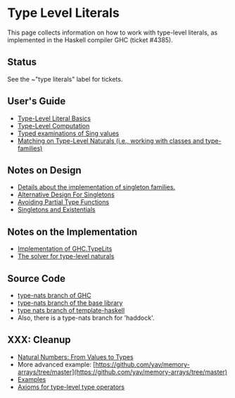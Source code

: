 # Type Level Literals


This page collects information on how to work with type-level literals, as implemented in the Haskell compiler GHC (ticket #4385).

## Status

See the ~"type literals" label for tickets.


## User's Guide

- [Type-Level Literal Basics](type-nats/basics)
- [Type-Level Computation](type-nats/operations)
- [Typed examinations of Sing values](type-nats/inductive-definitions)
- [Matching on Type-Level Naturals (i.e., working with classes and type-families)](type-nats/matching-on-nats)

## Notes on Design

- [Details about the implementation of singleton families.](type-nats/singletons-and-kinds)
- [Alternative Design For Singletons](type-nats/alternative-singletons)
- [Avoiding Partial Type Functions](type-nats/avoiding-partial-type-functions)
- [Singletons and Existentials](type-nats/singletons-and-existentials)


    


## Notes on the Implementation


- [Implementation of GHC.TypeLits](type-nats/implementation)
- [The solver for type-level naturals](commentary/compiler/type-nat-solver)

## Source Code

- [type-nats branch of GHC](http://darcs.haskell.org/cgi-bin/gitweb.cgi?p=ghc.git;a=shortlog;h=refs/heads/type-nats)
- [type-nats branch of the base library](http://darcs.haskell.org/cgi-bin/gitweb.cgi?p=packages/base.git;a=shortlog;h=refs/heads/type-nats)
- [type nats branch of template-haskell](http://darcs.haskell.org/cgi-bin/gitweb.cgi?p=packages/template-haskell.git;a=shortlog;h=refs/heads/type-nats)
- Also, there is a type-nats branch for 'haddock'.


  


## XXX: Cleanup


- [Natural Numbers: From Values to Types](type-nats/naturals)
- More advanced example: [https://github.com/yav/memory-arrays/tree/master](https://github.com/yav/memory-arrays/tree/master)
- [Examples](type-nats/examples)
- [Axioms for type-level type operators](http://github.com/yav/tc-solver/blob/master/docs/axioms.md)
